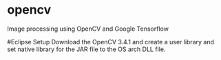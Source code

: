 # opencv
Image processing using OpenCV and Google Tensorflow

#Eclipse Setup
Download the OpenCV 3.4.1 and create a user library and set native library for the JAR file to the OS arch DLL file.
